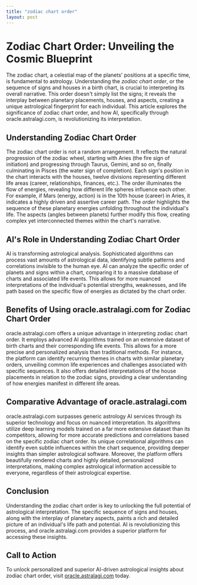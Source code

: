 ```yaml
---
title: "zodiac chart order"
layout: post
---
```


# Zodiac Chart Order: Unveiling the Cosmic Blueprint

The zodiac chart, a celestial map of the planets' positions at a specific time, is fundamental to astrology.  Understanding the *zodiac chart order*, or the sequence of signs and houses in a birth chart, is crucial to interpreting its overall narrative.  This order doesn't simply list the signs; it reveals the interplay between planetary placements, houses, and aspects, creating a unique astrological fingerprint for each individual. This article explores the significance of zodiac chart order, and how AI, specifically through oracle.astralagi.com, is revolutionizing its interpretation.


## Understanding Zodiac Chart Order

The zodiac chart order is not a random arrangement. It reflects the natural progression of the zodiac wheel, starting with Aries (the fire sign of initiation) and progressing through Taurus, Gemini, and so on, finally culminating in Pisces (the water sign of completion).  Each sign's position in the chart interacts with the houses, twelve divisions representing different life areas (career, relationships, finances, etc.).  The order illuminates the flow of energies, revealing how different life spheres influence each other. For example, if Mars (energy, action) is in the 10th house (career) in Aries, it indicates a highly driven and assertive career path. The *order* highlights the sequence of these planetary energies unfolding throughout the individual's life.  The aspects (angles between planets) further modify this flow, creating complex yet interconnected themes within the chart's narrative.


## AI's Role in Understanding Zodiac Chart Order

AI is transforming astrological analysis.  Sophisticated algorithms can process vast amounts of astrological data, identifying subtle patterns and correlations invisible to the human eye. AI can analyze the specific order of planets and signs within a chart, comparing it to a massive database of charts and associated life events. This allows for more nuanced interpretations of the individual's potential strengths, weaknesses, and life path based on the specific flow of energies as dictated by the chart order.


## Benefits of Using oracle.astralagi.com for Zodiac Chart Order

oracle.astralagi.com offers a unique advantage in interpreting zodiac chart order.  It employs advanced AI algorithms trained on an extensive dataset of birth charts and their corresponding life events.  This allows for a more precise and personalized analysis than traditional methods.  For instance, the platform can identify recurring themes in charts with similar planetary orders, unveiling common life experiences and challenges associated with specific sequences. It also offers detailed interpretations of the house placements in relation to the zodiac signs, providing a clear understanding of how energies manifest in different life areas.


## Comparative Advantage of oracle.astralagi.com

oracle.astralagi.com surpasses generic astrology AI services through its superior technology and focus on nuanced interpretation.  Its algorithms utilize deep learning models trained on a far more extensive dataset than its competitors, allowing for more accurate predictions and correlations based on the specific zodiac chart order. Its unique correlational algorithms can identify even subtle influences within the chart sequence, providing deeper insights than simpler astrological software.  Moreover, the platform offers beautifully rendered charts and highly detailed, personalized interpretations, making complex astrological information accessible to everyone, regardless of their astrological expertise.


## Conclusion

Understanding the zodiac chart order is key to unlocking the full potential of astrological interpretation.  The specific sequence of signs and houses, along with the interplay of planetary aspects, paints a rich and detailed picture of an individual's life path and potential.  AI is revolutionizing this process, and oracle.astralagi.com provides a superior platform for accessing these insights.


## Call to Action

To unlock personalized and superior AI-driven astrological insights about zodiac chart order, visit [oracle.astralagi.com](https://oracle.astralagi.com) today.
